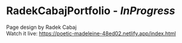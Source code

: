 # RadekCabajPortfolio - *InProgress*

Page design by Radek Cabaj <br>
Watch it live:
https://poetic-madeleine-48ed02.netlify.app/index.html
